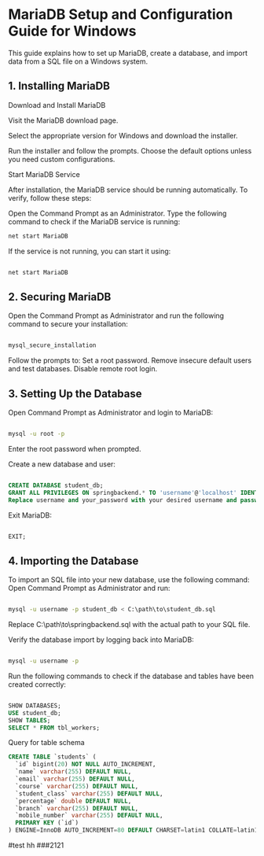 # MariaDB Setup and Configuration Guide for Windows

This guide explains how to set up MariaDB, create a database, and import data from a SQL file on a Windows system.

## 1. Installing MariaDB

Download and Install MariaDB

Visit the MariaDB download page.

Select the appropriate version for Windows and download the installer.

Run the installer and follow the prompts. Choose the default options unless you need custom configurations.

Start MariaDB Service

After installation, the MariaDB service should be running automatically. To verify, follow these steps:

Open the Command Prompt as an Administrator.
Type the following command to check if the MariaDB service is running:

```bash
net start MariaDB

```

If the service is not running, you can start it using:

```bash

net start MariaDB

```

## 2. Securing MariaDB

Open the Command Prompt as Administrator and run the following command to secure your installation:

```bash

mysql_secure_installation
```

Follow the prompts to:
Set a root password.
Remove insecure default users and test databases.
Disable remote root login.

## 3. Setting Up the Database

Open Command Prompt as Administrator and login to MariaDB:

```bash

mysql -u root -p
```

Enter the root password when prompted.

Create a new database and user:

```sql

CREATE DATABASE student_db;
GRANT ALL PRIVILEGES ON springbackend.* TO 'username'@'localhost' IDENTIFIED BY 'your_password';
Replace username and your_password with your desired username and password.
```

Exit MariaDB:

```sql

EXIT;
```

## 4. Importing the Database

To import an SQL file into your new database, use the following command: Open Command Prompt as Administrator and run:

```bash

mysql -u username -p student_db < C:\path\to\student_db.sql
```

Replace C:\path\to\springbackend.sql with the actual path to your SQL file.

Verify the database import by logging back into MariaDB:

```bash

mysql -u username -p
```

Run the following commands to check if the database and tables have been created correctly:

```sql

SHOW DATABASES;
USE student_db;
SHOW TABLES;
SELECT * FROM tbl_workers;
```

Query for table schema

```sql
CREATE TABLE `students` (
  `id` bigint(20) NOT NULL AUTO_INCREMENT,
  `name` varchar(255) DEFAULT NULL,
  `email` varchar(255) DEFAULT NULL,
  `course` varchar(255) DEFAULT NULL,
  `student_class` varchar(255) DEFAULT NULL,
  `percentage` double DEFAULT NULL,
  `branch` varchar(255) DEFAULT NULL,
  `mobile_number` varchar(255) DEFAULT NULL,
  PRIMARY KEY (`id`)
) ENGINE=InnoDB AUTO_INCREMENT=80 DEFAULT CHARSET=latin1 COLLATE=latin1_swedish_ci;
```
#test hh
###2121

